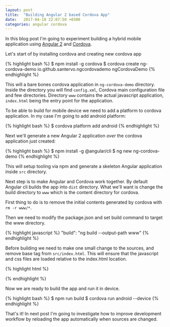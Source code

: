```yaml
---
layout: post
title:  "Building Angular 2 based Cordova App"
date:   2017-04-18 22:07:50 +0300
categories: angular cordova
---
```

In this blog post I'm going to experiment building a hybrid mobile application
using  [Angular 2][angular-2] and [Cordova][cordova].

Let's start of by installing cordova and creating new cordova app

{% highlight bash %}
$ npm install -g cordova
$ cordova create ng-cordova-demo io.github.santervo.ngcordovademo ngCordovaDemo
{% endhighlight %}

This will a bare bones cordova application in <code>ng&#8209;cordova&#8209;demo</code> directory.
Inside the directory you will find `config.xml`, Cordova main configuration file and few directories.
Directory `www` contains the actual javascript application, `index.html` being the entry point for the
application.

To be able to build for mobile device we need to add a platform to cordova application. In my case
I'm going to add android platform:

{% highlight bash %}
$ cordova platform add android
{% endhighlight %}

Next we'll generate a new Angular 2 application *over* the cordova application just created:

{% highlight bash %}
$ npm install -g @angular/cli
$ ng new ng-cordova-demo
{% endhighlight %}

This will setup tooling via npm and generate a skeleton Angular application inside `src` directory.

Next step is to make Angular and Cordova work together. By default Angular cli builds the app into
`dist` directory. What we'll want is change the build directory to `www` which is the content directory
for cordova. 

First thing to do is to remove the initial contents generated by cordova
with <code style="white-space: nowrap;">rm -r www/*</code>. 

Then we need to modify the package.json and set build command to target the www directory.

{% highlight javascript %}
"build": "ng build --output-path www"
{% endhighlight %}

Before building we need to make one small change to the sources, and remove base tag from
<code style="white-space: nowrap;">src/index.html</code>.
This will ensure that the javascript and css files are loaded relative to the index.html location.

{% highlight html %}
<base href="/"> <!-- remove this line -->
{% endhighlight %}


Now we are ready to build the app and run it in device.

{% highlight bash %}
$ npm run build
$ cordova run android --device
{% endhighlight %}

That's it! In next post I'm going to investigate how to improve development workflow by reloading
the app automatically when sources are changed.

[angular-2]: https://angular.io
[angular-cli]: https://github.com/angular/angular-cli
[cordova]: https://cordova.apache.org/

